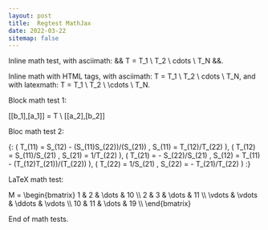 ```yaml
---
layout: post
title:  Regtest MathJax
date: 2022-03-22
sitemap: false
---
```


Inline math test, with asciimath: && T = T_1 \ T_2 \ cdots \ T_N &&.

Inline math with HTML tags, with asciimath: <asciimath>T = T_1 \ T_2 \ cdots \ T_N</asciimath>, and with latexmath: <latexmath>T = T_1 \ T_2 \ \cdots \ T_N</latexmath>.

Block math test 1:

<asciimath>
  [[b_1],[a_1]] = T \ [[a_2],[b_2]]
</asciimath>

Bloc math test 2:

<asciimath>
  {: (  T_(11) = S_(12) - (S_(11)S_(22))/(S_(21))  ,  S_(11) = T_(12)/T_(22)                     ),
     (  T_(12) = S_(11)/S_(21)                     ,  S_(21) = 1/T_(22)                          ),
     (  T_(21) = - S_(22)/S_(21)                   ,  S_(12) = T_(11) - (T_(12)T_(21))/(T_(22))  ),
     (  T_(22) = 1/S_(21)                          ,  S_(22) = - T_(21)/T_(22)                   ) :}
</asciimath>

LaTeX math test:

<latexmath>
  M = \begin{bmatrix}
    1       & 2      & \dots  & 10     \\
    2       & 3      & \dots  & 11     \\
    \vdots  & \vdots & \ddots & \vdots \\
    10      & 11     & \dots  & 19     \\
  \end{bmatrix}
</latexmath>

End of math tests.

